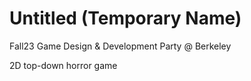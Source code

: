 # Untitled (Temporary Name)
Fall23 Game Design & Development Party @ Berkeley

2D top-down horror game 
